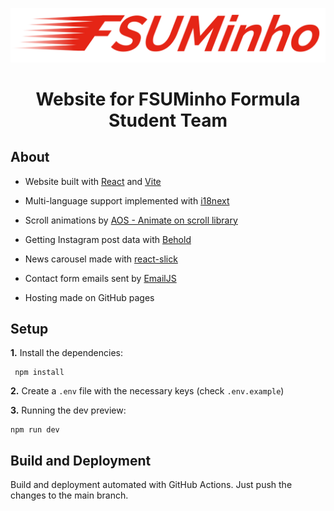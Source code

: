 ![Logo_red](https://github.com/FSUMinho/website/blob/main/imgs/logo_red.png)

<h1 align="center">Website for FSUMinho Formula Student Team</h1>

## About

- Website built with <a href="https://react.dev/">React</a> and <a href="https://vitejs.dev/">Vite</a>

- Multi-language support implemented with <a href="https://react.i18next.com/">i18next</a>

- Scroll animations by <a href="https://github.com/michalsnik/aos/tree/v2">AOS - Animate on scroll library</a>

- Getting Instagram post data with <a href="https://behold.so/">Behold</a>

- News carousel made with <a href="https://github.com/akiran/react-slick/">react-slick</a>

- Contact form emails sent by <a href="https://www.emailjs.com/">EmailJS</a>

- Hosting made on GitHub pages

## Setup

**1.** Install the dependencies:
 ```shel
  npm install
 ```

**2.** Create a `.env` file with the necessary keys (check `.env.example`)

**3.** Running the dev preview:
```shell
npm run dev
```

## Build and Deployment

Build and deployment automated with GitHub Actions. Just push the changes to the main branch.

